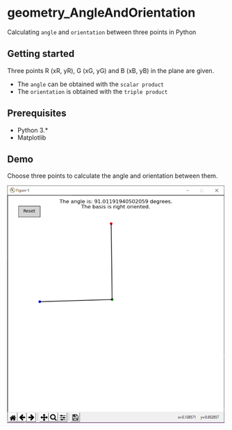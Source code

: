 # geometry_AngleAndOrientation
Calculating `angle` and `orientation` between three points in Python

## Getting started
Three points R (xR, yR), G (xG, yG) and B (xB, yB) in the plane are given.
* The `angle` can be obtained with the `scalar product`
* The `orientation` is obtained with the `triple product`

## Prerequisites
* Python 3.* 
* Matplotlib 


## Demo
Choose three points to calculate the angle and orientation between them.

<img src="/screenshots/screenshot1.PNG" width="500">




